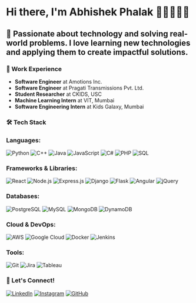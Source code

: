 # Hi there, I'm Abhishek Phalak 👋🏼👨🏻‍💻

## 🚀 Passionate about technology and solving real-world problems. I love learning new technologies and applying them to create impactful solutions.

### 💼 Work Experience
- **Software Engineer** at Amotions Inc.
- **Software Engineer** at Pragati Transmissions Pvt. Ltd.
- **Student Researcher** at CKIDS, USC  
- **Machine Learning Intern** at VIT, Mumbai  
- **Software Engineering Intern** at Kids Galaxy, Mumbai

### 🛠️ Tech Stack  
### Languages:
![Python](https://img.shields.io/badge/Python-3776AB?style=flat&logo=python&logoColor=white)
![C++](https://img.shields.io/badge/C%2B%2B-00599C?style=flat&logo=c%2B%2B&logoColor=white)
![Java](https://img.shields.io/badge/Java-007396?style=flat&logo=java&logoColor=white)
![JavaScript](https://img.shields.io/badge/JavaScript-F7DF1E?style=flat&logo=javascript&logoColor=black)
![C#](https://img.shields.io/badge/C%23-239120?style=flat&logo=c-sharp&logoColor=white)
![PHP](https://img.shields.io/badge/PHP-777BB4?style=flat&logo=php&logoColor=white)
![SQL](https://img.shields.io/badge/SQL-4479A1?style=flat&logo=mysql&logoColor=white)

### Frameworks & Libraries:
![React](https://img.shields.io/badge/React-61DAFB?style=flat&logo=react&logoColor=black)
![Node.js](https://img.shields.io/badge/Node.js-339933?style=flat&logo=node.js&logoColor=white)
![Express.js](https://img.shields.io/badge/Express.js-000000?style=flat&logo=express&logoColor=white)
![Django](https://img.shields.io/badge/Django-092D44?style=flat&logo=django&logoColor=white)
![Flask](https://img.shields.io/badge/Flask-000000?style=flat&logo=flask&logoColor=white)
![Angular](https://img.shields.io/badge/Angular-DD0031?style=flat&logo=angular&logoColor=white)
![jQuery](https://img.shields.io/badge/jQuery-0769AD?style=flat&logo=jquery&logoColor=white)

### Databases:
![PostgreSQL](https://img.shields.io/badge/PostgreSQL-4169E1?style=flat&logo=postgresql&logoColor=white)
![MySQL](https://img.shields.io/badge/MySQL-4479A1?style=flat&logo=mysql&logoColor=white)
![MongoDB](https://img.shields.io/badge/MongoDB-47A248?style=flat&logo=mongodb&logoColor=white)
![DynamoDB](https://img.shields.io/badge/DynamoDB-4053D6?style=flat&logo=amazondynamodb&logoColor=white)

### Cloud & DevOps:
![AWS](https://img.shields.io/badge/AWS-232F3E?style=flat&logo=amazonaws&logoColor=white)
![Google Cloud](https://img.shields.io/badge/Google_Cloud-4285F4?style=flat&logo=google-cloud&logoColor=white)
![Docker](https://img.shields.io/badge/Docker-2496ED?style=flat&logo=docker&logoColor=white)
![Jenkins](https://img.shields.io/badge/Jenkins-D24939?style=flat&logo=jenkins&logoColor=white)

### Tools:
![Git](https://img.shields.io/badge/Git-F05032?style=flat&logo=git&logoColor=white)
![Jira](https://img.shields.io/badge/Jira-0052CC?style=flat&logo=jira&logoColor=white)
![Tableau](https://img.shields.io/badge/Tableau-E97627?style=flat&logo=tableau&logoColor=white)


### 🌱 Let's Connect!
[![LinkedIn](https://img.shields.io/badge/LinkedIn-0077B5?style=flat&logo=linkedin&logoColor=white)](https://www.linkedin.com/in/abhishek-phalak) 
[![Instagram](https://img.shields.io/badge/Instagram-E4405F?style=flat&logo=instagram&logoColor=white)](https://www.instagram.com/abhisheky1510/)
[![GitHub](https://img.shields.io/badge/GitHub-000000?style=flat&logo=github&logoColor=white)](https://github.com/abhisheky1510)
